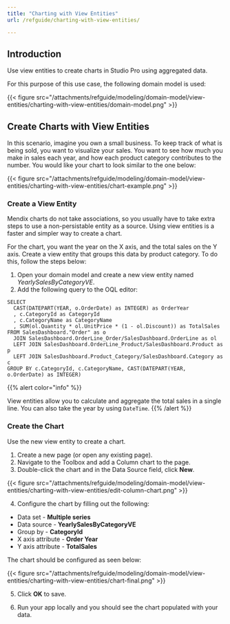 ```yaml
---
title: "Charting with View Entities"
url: /refguide/charting-with-view-entities/

---
```


## Introduction

Use view entities to create charts in Studio Pro using aggregated data. 

For this purpose of this use case, the following domain model is used:

{{< figure src="/attachments/refguide/modeling/domain-model/view-entities/charting-with-view-entities/domain-model.png" >}}

## Create Charts with View Entities

In this scenario, imagine you own a small business. To keep track of what is being sold, you want to visualize your sales. You want to see how much you make in sales each year, and how each product category contributes to the number. You would like your chart to look similar to the one below:

{{< figure src="/attachments/refguide/modeling/domain-model/view-entities/charting-with-view-entities/chart-example.png" >}}

### Create a View Entity

Mendix charts do not take associations, so you usually have to take extra steps to use a non-persistable entity as a source. Using view entities is a faster and simpler way to create a chart.

For the chart, you want the year on the X axis, and the total sales on the Y axis. Create a view entity that groups this data by product category. To do this, follow the steps below:

1. Open your domain model and create a new view entity named *YearlySalesByCategoryVE*. 
2. Add the following query to the OQL editor:

```
SELECT
  CAST(DATEPART(YEAR, o.OrderDate) as INTEGER) as OrderYear
  , c.CategoryId as CategoryId
  , c.CategoryName as CategoryName
  , SUM(ol.Quantity * ol.UnitPrice * (1 - ol.Discount)) as TotalSales
FROM SalesDashboard."Order" as o
  JOIN SalesDashboard.OrderLine_Order/SalesDashboard.OrderLine as ol
  LEFT JOIN SalesDashboard.OrderLine_Product/SalesDashboard.Product as p
  LEFT JOIN SalesDashboard.Product_Category/SalesDashboard.Category as c
GROUP BY c.CategoryId, c.CategoryName, CAST(DATEPART(YEAR, o.OrderDate) as INTEGER)
``` 

{{% alert color="info" %}}

View entities allow you to calculate and aggregate the total sales in a single line. You can also take the year by using `DateTime`. 
{{% /alert %}}

### Create the Chart

Use the new view entity to create a chart.

1. Create a new page (or open any existing page).
2. Navigate to the Toolbox and add a Column chart to the page. 
3. Double-click the chart and in the Data Source field, click **New**. 

{{< figure src="/attachments/refguide/modeling/domain-model/view-entities/charting-with-view-entities/edit-column-chart.png" >}}

4. Configure the chart by filling out the following:

* Data set - **Multiple series**
* Data source - **YearlySalesByCategoryVE**
* Group by - **CategoryId** 
* X axis attribute - **Order Year**
* Y axis attribute - **TotalSales**

 The chart should be configured as seen below: 

{{< figure src="/attachments/refguide/modeling/domain-model/view-entities/charting-with-view-entities/chart-final.png" >}}

5. Click **OK** to save.

6. Run your app locally and you should see the chart populated with your data. 
